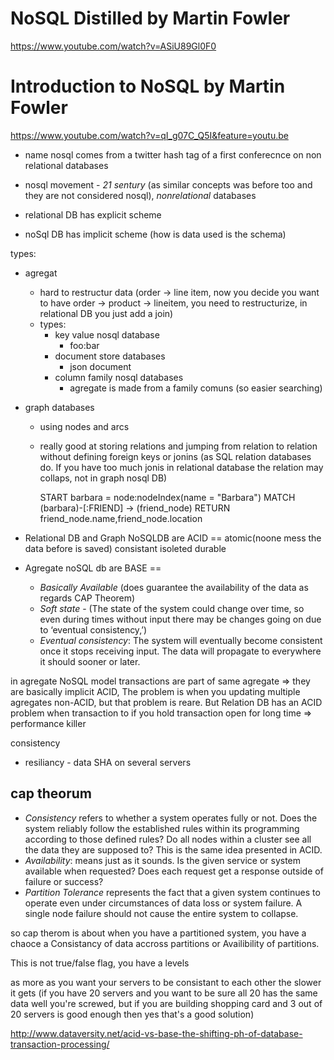 
# NoSQL Distilled by Martin Fowler

https://www.youtube.com/watch?v=ASiU89Gl0F0

# Introduction to NoSQL by Martin Fowler

https://www.youtube.com/watch?v=qI_g07C_Q5I&feature=youtu.be

* name nosql comes from a twitter hash tag of a first conferecnce on non
  relational databases
* nosql movement - *21 sentury* (as similar
  concepts was before too and they are not considered nosql), *nonrelational* databases 

* relational DB has explicit scheme
* noSql DB has implicit scheme (how is data used is the schema)

types:

* agregat
  * hard to restructur data (order -> line item, now you decide you want
    to have order -> product -> lineitem, you need to restructurize, in
    relational DB you just add a join)
  * types:
    * key value nosql database
      * foo:bar
    * document store databases
      * json document
    * column family nosql databases
      * agregate is made from a family comuns (so easier searching)
    
* graph databases
  * using nodes and arcs
  * really good at storing relations and jumping from relation to
    relation without defining foreign keys or jonins 
    (as SQL relation databases do. If you have too much jonis in
    relational database the relation may collaps, not in graph nosql DB)

    START barbara = node:nodeIndex(name = "Barbara")
    MATCH (barbara)-[:FRIEND] -> (friend_node)
    RETURN friend_node.name,friend_node.location


* Relational DB and Graph NoSQLDB are ACID  ==  atomic(noone mess the data before is
  saved) consistant isoleted durable

* Agregate noSQL db are BASE    ==  
  * *Basically Available* (does guarantee the availability of the data as regards CAP Theorem)
  * *Soft state* -  (The state of the system could change over time, so even
    during times without input there may be changes going on due to
‘eventual consistency,’)
  * *Eventual consistency*: The system will eventually become consistent
    once it stops receiving input. The data will propagate to
    everywhere it should sooner or later.

in agregate NoSQL model transactions are part of same agregate => they are
basically implicit ACID, The problem is when you updating multiple agregates non-ACID, but that problem is reare. 
But Relation DB has an ACID problem when transaction to if you hold transaction open for long time => performance killer


consistency
* resiliancy - data SHA on several servers

## cap theorum
* *Consistency* refers to whether a system operates fully or not. Does the
  system reliably follow the established rules within its programming
  according to those defined rules?  Do all nodes within a cluster see all
  the data they are supposed to? This is the same idea presented in ACID.
* *Availability*: means just as it sounds. Is the given service or system
  available when requested? Does each request get a response outside of
  failure or success?
* *Partition Tolerance* represents the fact that a given system continues to
  operate even under circumstances of data loss or system failure. A
  single node failure should not cause the entire system to collapse.

so cap therom is about when you have a partitioned system, you have a
chaoce  a Consistancy of data accross partitions or Availibility of
partitions.

This is not true/false flag, you have a levels 

as more as you want your servers to be consistant to each other the
slower it gets (if you have 20 servers and you want to be sure all 20
has the same data well you're screwed, but if you are building shopping
card and 3 out of 20 servers is good enough then yes that's a good
solution)

http://www.dataversity.net/acid-vs-base-the-shifting-ph-of-database-transaction-processing/

